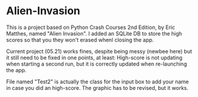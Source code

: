 # Alien-Invasion

This is a project based on Python Crash Courses 2nd Edition, by Eric Matthes, named "Alien Invasion".
I added an SQLite DB to store the high scores so that you they won't erased whenl closing the app.

Current project (05.21) works fines, despite being messy (newbee here) but it still need to be fixed in one points, at least:
High-score is not updating when starting a second run, but it is correctly updated when re-launching the app.

File named "Test2" is actually the class for the input box to add your name in case you did an high-score. The graphic has to be revised, but it works.
